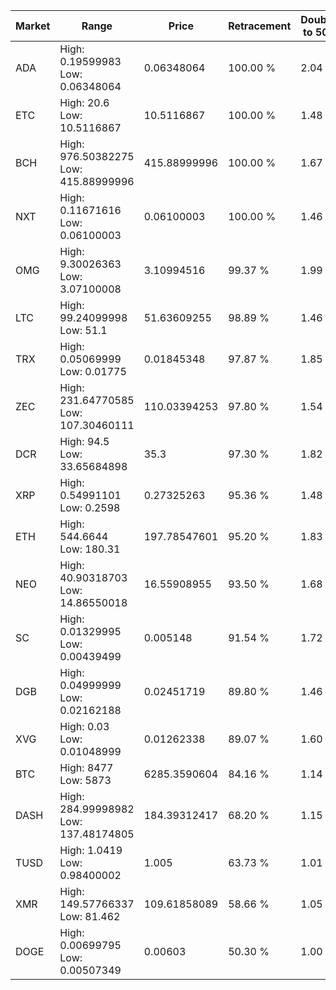 | Market | Range | Price| Retracement | Doubles to 50% |
| --- | --- | --- | --- | --- |
| ADA | High: 0.19599983<br />Low: 0.06348064 | 0.06348064 | 100.00 % | 2.04 |
| ETC | High: 20.6<br />Low: 10.5116867 | 10.5116867 | 100.00 % | 1.48 |
| BCH | High: 976.50382275<br />Low: 415.88999996 | 415.88999996 | 100.00 % | 1.67 |
| NXT | High: 0.11671616<br />Low: 0.06100003 | 0.06100003 | 100.00 % | 1.46 |
| OMG | High: 9.30026363<br />Low: 3.07100008 | 3.10994516 | 99.37 % | 1.99 |
| LTC | High: 99.24099998<br />Low: 51.1 | 51.63609255 | 98.89 % | 1.46 |
| TRX | High: 0.05069999<br />Low: 0.01775 | 0.01845348 | 97.87 % | 1.85 |
| ZEC | High: 231.64770585<br />Low: 107.30460111 | 110.03394253 | 97.80 % | 1.54 |
| DCR | High: 94.5<br />Low: 33.65684898 | 35.3 | 97.30 % | 1.82 |
| XRP | High: 0.54991101<br />Low: 0.2598 | 0.27325263 | 95.36 % | 1.48 |
| ETH | High: 544.6644<br />Low: 180.31 | 197.78547601 | 95.20 % | 1.83 |
| NEO | High: 40.90318703<br />Low: 14.86550018 | 16.55908955 | 93.50 % | 1.68 |
| SC | High: 0.01329995<br />Low: 0.00439499 | 0.005148 | 91.54 % | 1.72 |
| DGB | High: 0.04999999<br />Low: 0.02162188 | 0.02451719 | 89.80 % | 1.46 |
| XVG | High: 0.03<br />Low: 0.01048999 | 0.01262338 | 89.07 % | 1.60 |
| BTC | High: 8477<br />Low: 5873 | 6285.3590604 | 84.16 % | 1.14 |
| DASH | High: 284.99998982<br />Low: 137.48174805 | 184.39312417 | 68.20 % | 1.15 |
| TUSD | High: 1.0419<br />Low: 0.98400002 | 1.005 | 63.73 % | 1.01 |
| XMR | High: 149.57766337<br />Low: 81.462 | 109.61858089 | 58.66 % | 1.05 |
| DOGE | High: 0.00699795<br />Low: 0.00507349 | 0.00603 | 50.30 % | 1.00 |
